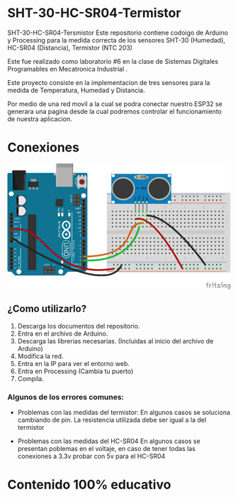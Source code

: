 # SHT-30-HC-SR04-Termistor
SHT-30-HC-SR04-Tersmistor Este repositorio contiene codoigo de Arduino y Processing para la medida correcta de los sensores SHT-30 (Humedad), HC-SR04 (Distancia), Termistor (NTC 203)  

Este fue realizado como laboratorio #6 en la clase de Sistemas Digitales Programables en Mecatronica Industrial .

Este proyecto consiste en la implementacion de tres sensores para la medida de Temperatura, Humedad y Distancia.

Por medio de una red movil a la cual se podra conectar nuestro ESP32 se generara una pagina desde la cual podremos controlar el funcionamiento de nuestra aplicacion.

# Conexiones 
![Hc-Sr04](Conexiones/HC.webp)



## ¿Como utilizarlo?
1. Descarga los documentos del repositorio.
2. Entra en el archivo de Arduino.
3. Descarga las librerias necesarias. (Incluidas al inicio del archivo de Arduino)
4. Modifica la red.
5. Entra en la IP para ver el entorno web.
6. Entra en Processing (Cambia tu puerto)
7. Compila.

### Algunos de los errores comunes:
- Problemas con las medidas del termistor:
En algunos casos se soluciona cambiando de pin.
La resistencia utilizada debe ser igual a la del termistor

- Problemas con las medidas del HC-SR04
En algunos casos se presentan poblemas en el voltaje, en caso de tener todas las conexiones a 3.3v probar con 5v para el HC-SR04


# Contenido 100% educativo

